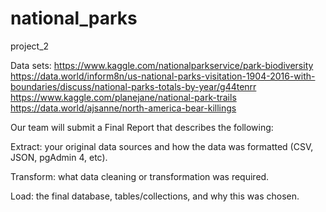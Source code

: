 # national_parks
project_2

Data sets:
https://www.kaggle.com/nationalparkservice/park-biodiversity
https://data.world/inform8n/us-national-parks-visitation-1904-2016-with-boundaries/discuss/national-parks-totals-by-year/g44tenrr
https://www.kaggle.com/planejane/national-park-trails
https://data.world/ajsanne/north-america-bear-killings

Our team will submit a Final Report that describes the following:

Extract: your original data sources and how the data was formatted (CSV, JSON, pgAdmin 4, etc).


Transform: what data cleaning or transformation was required.


Load: the final database, tables/collections, and why this was chosen.
